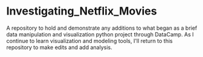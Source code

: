 # Investigating_Netflix_Movies

A repository to hold and demonstrate any additions to what began as a brief data manipulation and visualization python project through DataCamp. As I continue to learn visualization and modeling tools, I'll return to this repository to make edits and add analysis.
